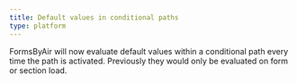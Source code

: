 ```yaml
---
title: Default values in conditional paths
type: platform
---
```


FormsByAir will now evaluate default values within a conditional path every time the path is activated. Previously they would only be evaluated on form or section load.